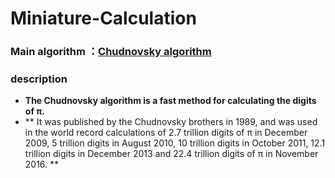 # Miniature-Calculation
### Main algorithm ：[Chudnovsky algorithm](https://en.wikipedia.org/wiki/Chudnovsky_algorithm)

### description
- **The Chudnovsky algorithm is a fast method for calculating the digits of π.** 
- ** It was published by the Chudnovsky brothers in 1989, and was used in the world record calculations of 2.7 trillion digits of π in December 2009, 5 trillion digits in August 2010, 10 trillion digits in October 2011, 12.1 trillion digits in December 2013 and 22.4 trillion digits of π in November 2016. ** 


